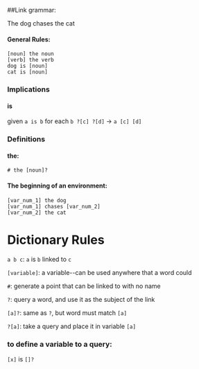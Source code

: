 ##Link grammar:

The dog chases the cat

#### General Rules:

	[noun] the noun
	[verb] the verb
	dog is [noun]
	cat is [noun]

### Implications

#### is
given `a is b`
for each `b ?[c] ?[d]` -> 
`a [c] [d]`

### Definitions

#### the:
`# the [noun]?`

#### The beginning of an environment:

	[var_num_1] the dog
	[var_num_1] chases [var_num_2]
	[var_num_2] the cat



# Dictionary Rules

`a b c`: `a` is `b` linked to `c`

`[variable]`: a variable--can be used anywhere that a word could

`#`: generate a point that can be linked to with no name

`?`: query a word, and use it as the subject of the link

`[a]?`: same as `?`, but word must match `[a]`

`?[a]`: take a query and place it in variable `[a]`

### to define a  variable to a query:

`[x]` is `[]?`
	